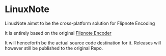 # LinuxNote

LinuxNote aimst to be the cross-platform solution for Flipnote Encoding

It is entirely based on the original [Flipnote Encoder](https://github.com/RinLovesYou/Flipnote-Encoder)

It will henceforth be the actual source code destination for it. Releases will however still be published to the original Repo.
